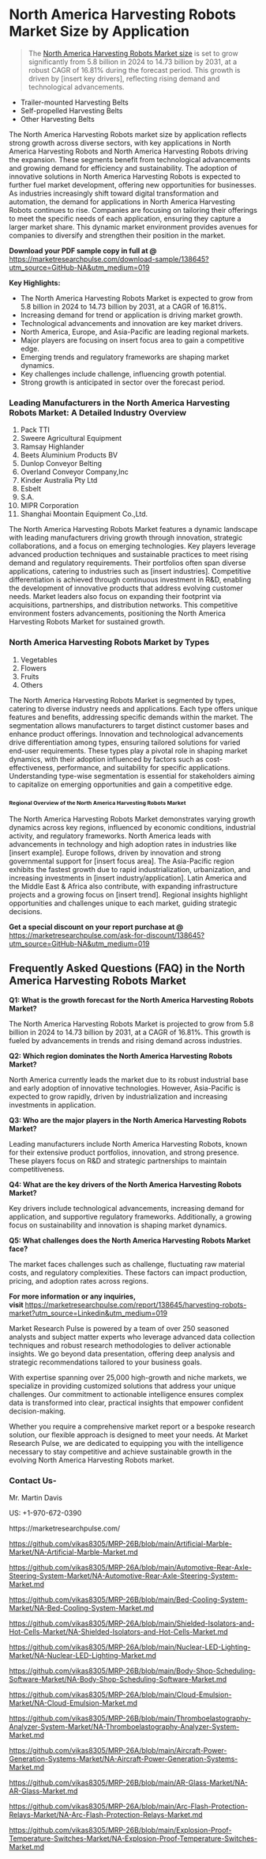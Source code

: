 <h1>North America Harvesting Robots Market&nbsp;Size by Application</h1><blockquote><p>The <a href="https://marketresearchpulse.com/download-sample/138645?utm_source=GitHub-NA&amp;utm_medium=019">North America Harvesting Robots Market size</a> is set to grow significantly from 5.8 billion in 2024 to 14.73 billion by 2031, at a robust CAGR of 16.81% during the forecast period. This growth is driven by [insert key drivers], reflecting rising demand and technological advancements.</p></blockquote><ul><li>Trailer-mounted Harvesting Belts<li> Self-propelled Harvesting Belts<li> Other Harvesting Belts</li></ul><p>The North America Harvesting Robots market size by application reflects strong growth across diverse sectors, with key applications in North America Harvesting Robots and North America Harvesting Robots driving the expansion. These segments benefit from technological advancements and growing demand for efficiency and sustainability. The adoption of innovative solutions in North America Harvesting Robots is expected to further fuel market development, offering new opportunities for businesses. As industries increasingly shift toward digital transformation and automation, the demand for applications in North America Harvesting Robots continues to rise. Companies are focusing on tailoring their offerings to meet the specific needs of each application, ensuring they capture a larger market share. This dynamic market environment provides avenues for companies to diversify and strengthen their position in the market.</p><p><strong>Download your PDF sample copy in full at @ </strong><a href="https://marketresearchpulse.com/download-sample/138645?utm_source=GitHub-NA&amp;utm_medium=019">https://marketresearchpulse.com/download-sample/138645?utm_source=GitHub-NA&amp;utm_medium=019</a></p><p><strong>Key Highlights: </strong></p><ul><li>The North America Harvesting Robots Market is expected to grow from 5.8 billion in 2024 to 14.73 billion by 2031, at a CAGR of 16.81%.</li><li>Increasing demand for trend or application is driving market growth.</li><li>Technological advancements and innovation are key market drivers.</li><li>North America, Europe, and Asia-Pacific are leading regional markets.</li><li>Major players are focusing on insert focus area to gain a competitive edge.</li><li>Emerging trends and regulatory frameworks are shaping market dynamics.</li><li>Key challenges include challenge, influencing growth potential.</li><li>Strong growth is anticipated in sector over the forecast period.</li></ul><h3>Leading Manufacturers in the North America Harvesting Robots Market: A Detailed Industry Overview</h3><ol><li>Pack TTI</li><li>Sweere Agricultural Equipment</li><li>Ramsay Highlander</li><li>Beets Aluminium Products BV</li><li>Dunlop Conveyor Belting</li><li>Overland Conveyor Company,Inc</li><li>Kinder Australia Pty Ltd</li><li>Esbelt</li><li>S.A.</li><li>MIPR Corporation</li><li>Shanghai Moontain Equipment Co.,Ltd.</li></ol><div class="flex max-w-full flex-col flex-grow"><div class="min-h-8 text-message flex w-full flex-col items-end gap-2 whitespace-normal break-words [.text-message+&amp;]:mt-5" dir="auto" data-message-author-role="assistant" data-message-id="fd8432e4-4910-450d-b182-61b7bfb0a01f" data-message-model-slug="gpt-4o"><div class="flex w-full flex-col gap-1 empty:hidden first:pt-[3px]"><div class="markdown prose w-full break-words dark:prose-invert light"><p>The North America Harvesting Robots Market features a dynamic landscape with leading manufacturers driving growth through innovation, strategic collaborations, and a focus on emerging technologies. Key players leverage advanced production techniques and sustainable practices to meet rising demand and regulatory requirements. Their portfolios often span diverse applications, catering to industries such as [insert industries]. Competitive differentiation is achieved through continuous investment in R&amp;D, enabling the development of innovative products that address evolving customer needs. Market leaders also focus on expanding their footprint via acquisitions, partnerships, and distribution networks. This competitive environment fosters advancements, positioning the North America Harvesting Robots Market for sustained growth.</p></div></div></div></div><h3>North America Harvesting Robots Market by Types</h3><ol><li>Vegetables<li> Flowers<li> Fruits<li> Others</li></ol><div class="flex max-w-full flex-col flex-grow"><div class="min-h-8 text-message flex w-full flex-col items-end gap-2 whitespace-normal break-words [.text-message+&amp;]:mt-5" dir="auto" data-message-author-role="assistant" data-message-id="084470be-0bb7-4664-bddf-5156b4f41249" data-message-model-slug="gpt-4o-mini"><div class="flex w-full flex-col gap-1 empty:hidden first:pt-[3px]"><div class="markdown prose w-full break-words dark:prose-invert light"><p>The North America Harvesting Robots Market is segmented by types, catering to diverse industry needs and applications. Each type offers unique features and benefits, addressing specific demands within the market. The segmentation allows manufacturers to target distinct customer bases and enhance product offerings. Innovation and technological advancements drive differentiation among types, ensuring tailored solutions for varied end-user requirements. These types play a pivotal role in shaping market dynamics, with their adoption influenced by factors such as cost-effectiveness, performance, and suitability for specific applications. Understanding type-wise segmentation is essential for stakeholders aiming to capitalize on emerging opportunities and gain a competitive edge.</p></div></div></div></div><h3><span style="font-size: 11px;">Regional Overview of the North America Harvesting Robots Market</span></h3><div class="flex max-w-full flex-col flex-grow"><div class="min-h-8 text-message flex w-full flex-col items-end gap-2 whitespace-normal break-words [.text-message+&amp;]:mt-5" dir="auto" data-message-author-role="assistant" data-message-id="e9038762-ce64-4e30-91c9-9bd413514231" data-message-model-slug="gpt-4o-mini"><div class="flex w-full flex-col gap-1 empty:hidden first:pt-[3px]"><div class="markdown prose w-full break-words dark:prose-invert light"><p>The North America Harvesting Robots Market demonstrates varying growth dynamics across key regions, influenced by economic conditions, industrial activity, and regulatory frameworks. North America leads with advancements in technology and high adoption rates in industries like [insert example]. Europe follows, driven by innovation and strong governmental support for [insert focus area]. The Asia-Pacific region exhibits the fastest growth due to rapid industrialization, urbanization, and increasing investments in [insert industry/application]. Latin America and the Middle East &amp; Africa also contribute, with expanding infrastructure projects and a growing focus on [insert trend]. Regional insights highlight opportunities and challenges unique to each market, guiding strategic decisions.</p></div></div></div></div><p><strong>Get a special discount on your report purchase at @ </strong><a href="https://marketresearchpulse.com/ask-for-discount/138645?utm_source=GitHub-NA&amp;utm_medium=019">https://marketresearchpulse.com/ask-for-discount/138645?utm_source=GitHub-NA&amp;utm_medium=019</a></p><h2>Frequently Asked Questions (FAQ) in the North America Harvesting Robots Market</h2><p><strong>Q1: What is the growth forecast for the North America Harvesting Robots Market?</strong></p><p>The North America Harvesting Robots Market is projected to grow from 5.8 billion in 2024 to 14.73 billion by 2031, at a CAGR of 16.81%. This growth is fueled by advancements in trends and rising demand across industries.</p><p><strong>Q2: Which region dominates the North America Harvesting Robots Market?</strong></p><p>North America currently leads the market due to its robust industrial base and early adoption of innovative technologies. However, Asia-Pacific is expected to grow rapidly, driven by industrialization and increasing investments in application.</p><p><strong>Q3: Who are the major players in the North America Harvesting Robots Market?</strong></p><p>Leading manufacturers include North America Harvesting Robots, known for their extensive product portfolios, innovation, and strong presence. These players focus on R&amp;D and strategic partnerships to maintain competitiveness.</p><p><strong>Q4: What are the key drivers of the North America Harvesting Robots Market?</strong></p><p>Key drivers include technological advancements, increasing demand for application, and supportive regulatory frameworks. Additionally, a growing focus on sustainability and innovation is shaping market dynamics.</p><p><strong>Q5: What challenges does the North America Harvesting Robots Market face?</strong></p><p>The market faces challenges such as challenge, fluctuating raw material costs, and regulatory complexities. These factors can impact production, pricing, and adoption rates across regions.</p><p><strong>For more information or any inquiries, visit&nbsp;</strong><a href="https://marketresearchpulse.com/report/138645/harvesting-robots-market?utm_source=Linkedin&utm_medium=019">https://marketresearchpulse.com/report/138645/harvesting-robots-market?utm_source=Linkedin&utm_medium=019</a></p><p>Market Research Pulse is powered by a team of over 250 seasoned analysts and subject matter experts who leverage advanced data collection techniques and robust research methodologies to deliver actionable insights. We go beyond data presentation, offering deep analysis and strategic recommendations tailored to your business goals.</p><p>With expertise spanning over 25,000 high-growth and niche markets, we specialize in providing customized solutions that address your unique challenges. Our commitment to actionable intelligence ensures complex data is transformed into clear, practical insights that empower confident decision-making.</p><p>Whether you require a comprehensive market report or a bespoke research solution, our flexible approach is designed to meet your needs. At Market Research Pulse, we are dedicated to equipping you with the intelligence necessary to stay competitive and achieve sustainable growth in the evolving North America Harvesting Robots market.</p><h3><strong>Contact Us-</strong></h3><p>Mr. Martin Davis</p><p>US: +1-970-672-0390</p><p>https://marketresearchpulse.com/</p><p><a href="https://github.com/vikas8305/MRP-26B/blob/main/Artificial-Marble-Market/NA-Artificial-Marble-Market.md">https://github.com/vikas8305/MRP-26B/blob/main/Artificial-Marble-Market/NA-Artificial-Marble-Market.md</a></p><p><a href="https://github.com/vikas8305/MRP-26A/blob/main/Automotive-Rear-Axle-Steering-System-Market/NA-Automotive-Rear-Axle-Steering-System-Market.md">https://github.com/vikas8305/MRP-26A/blob/main/Automotive-Rear-Axle-Steering-System-Market/NA-Automotive-Rear-Axle-Steering-System-Market.md</a></p><p><a href="https://github.com/vikas8305/MRP-26B/blob/main/Bed-Cooling-System-Market/NA-Bed-Cooling-System-Market.md">https://github.com/vikas8305/MRP-26B/blob/main/Bed-Cooling-System-Market/NA-Bed-Cooling-System-Market.md</a></p><p><a href="https://github.com/vikas8305/MRP-26A/blob/main/Shielded-Isolators-and-Hot-Cells-Market/NA-Shielded-Isolators-and-Hot-Cells-Market.md">https://github.com/vikas8305/MRP-26A/blob/main/Shielded-Isolators-and-Hot-Cells-Market/NA-Shielded-Isolators-and-Hot-Cells-Market.md</a></p><p><a href="https://github.com/vikas8305/MRP-26A/blob/main/Nuclear-LED-Lighting-Market/NA-Nuclear-LED-Lighting-Market.md">https://github.com/vikas8305/MRP-26A/blob/main/Nuclear-LED-Lighting-Market/NA-Nuclear-LED-Lighting-Market.md</a></p><p><a href="https://github.com/vikas8305/MRP-26B/blob/main/Body-Shop-Scheduling-Software-Market/NA-Body-Shop-Scheduling-Software-Market.md">https://github.com/vikas8305/MRP-26B/blob/main/Body-Shop-Scheduling-Software-Market/NA-Body-Shop-Scheduling-Software-Market.md</a></p><p><a href="https://github.com/vikas8305/MRP-26A/blob/main/Cloud-Emulsion-Market/NA-Cloud-Emulsion-Market.md">https://github.com/vikas8305/MRP-26A/blob/main/Cloud-Emulsion-Market/NA-Cloud-Emulsion-Market.md</a></p><p><a href="https://github.com/vikas8305/MRP-26B/blob/main/Thromboelastography-Analyzer-System-Market/NA-Thromboelastography-Analyzer-System-Market.md">https://github.com/vikas8305/MRP-26B/blob/main/Thromboelastography-Analyzer-System-Market/NA-Thromboelastography-Analyzer-System-Market.md</a></p><p><a href="https://github.com/vikas8305/MRP-26A/blob/main/Aircraft-Power-Generation-Systems-Market/NA-Aircraft-Power-Generation-Systems-Market.md">https://github.com/vikas8305/MRP-26A/blob/main/Aircraft-Power-Generation-Systems-Market/NA-Aircraft-Power-Generation-Systems-Market.md</a></p><p><a href="https://github.com/vikas8305/MRP-26B/blob/main/AR-Glass-Market/NA-AR-Glass-Market.md">https://github.com/vikas8305/MRP-26B/blob/main/AR-Glass-Market/NA-AR-Glass-Market.md</a></p><p><a href="https://github.com/vikas8305/MRP-26A/blob/main/Arc-Flash-Protection-Relays-Market/NA-Arc-Flash-Protection-Relays-Market.md">https://github.com/vikas8305/MRP-26A/blob/main/Arc-Flash-Protection-Relays-Market/NA-Arc-Flash-Protection-Relays-Market.md</a></p><p><a href="https://github.com/vikas8305/MRP-26B/blob/main/Explosion-Proof-Temperature-Switches-Market/NA-Explosion-Proof-Temperature-Switches-Market.md">https://github.com/vikas8305/MRP-26B/blob/main/Explosion-Proof-Temperature-Switches-Market/NA-Explosion-Proof-Temperature-Switches-Market.md</a></p>
